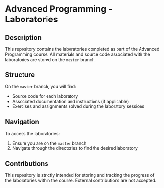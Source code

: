 # Advanced Programming - Laboratories

## Description

This repository contains the laboratories completed as part of the Advanced Programming course. All materials and source code associated with the laboratories are stored on the `master` branch.

## Structure

On the `master` branch, you will find:

- Source code for each laboratory
- Associated documentation and instructions (if applicable)
- Exercises and assignments solved during the laboratory sessions

## Navigation

To access the laboratories:

1. Ensure you are on the `master` branch
2. Navigate through the directories to find the desired laboratory

## Contributions

This repository is strictly intended for storing and tracking the progress of the laboratories within the course. External contributions are not accepted.
